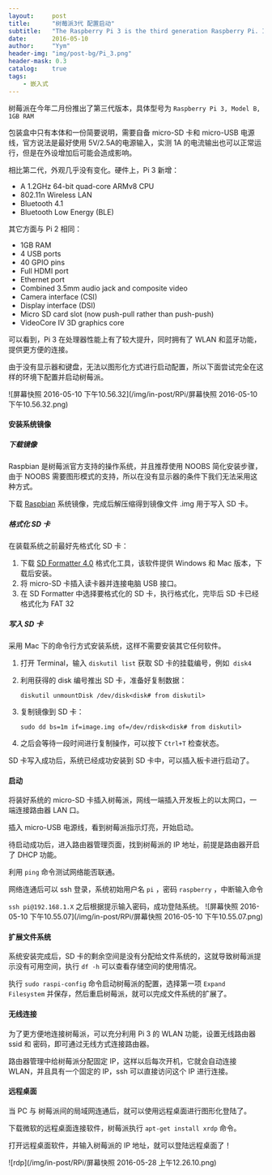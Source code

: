 ```yaml
---
layout:     post
title:      "树莓派3代 配置启动"
subtitle:   "The Raspberry Pi 3 is the third generation Raspberry Pi. It replaced the Raspberry Pi 2 Model B in February 2016."
date:       2016-05-10
author:     "Yym"
header-img: "img/post-bg/Pi_3.png"
header-mask: 0.3
catalog:    true
tags:
    - 嵌入式
---
```




树莓派在今年二月份推出了第三代版本，具体型号为 `Raspberry Pi 3, Model B, 1GB RAM`

 包装盒中只有本体和一份简要说明，需要自备 micro-SD 卡和 micro-USB 电源线，官方说法是最好使用 5V/2.5A的电源输入，实测 1A 的电流输出也可以正常运行，但是在外设增加后可能会造成影响。

相比第二代，外观几乎没有变化。硬件上，Pi 3 新增：

- A 1.2GHz 64-bit quad-core ARMv8 CPU
- 802.11n Wireless LAN
- Bluetooth 4.1
- Bluetooth Low Energy (BLE)

其它方面与 Pi 2 相同：

- 1GB RAM
- 4 USB ports
- 40 GPIO pins
- Full HDMI port
- Ethernet port
- Combined 3.5mm audio jack and composite video
- Camera interface (CSI)
- Display interface (DSI)
- Micro SD card slot (now push-pull rather than push-push)
- VideoCore IV 3D graphics core

可以看到，Pi 3 在处理器性能上有了较大提升，同时拥有了 WLAN 和蓝牙功能，提供更方便的连接。

由于没有显示器和键盘，无法以图形化方式进行启动配置，所以下面尝试完全在这样的环境下配置并启动树莓派。

 ![屏幕快照 2016-05-10 下午10.56.32](/img/in-post/RPi/屏幕快照 2016-05-10 下午10.56.32.png)

#### 安装系统镜像

##### 下载镜像

Raspbian 是树莓派官方支持的操作系统，并且推荐使用 NOOBS 简化安装步骤，由于 NOOBS 需要图形模式的支持，所以在没有显示器的条件下我们无法采用这种方式。

下载 [Raspbian](https://www.raspberrypi.org/downloads/raspbian/) 系统镜像，完成后解压缩得到镜像文件 .img 用于写入 SD 卡。

##### 格式化 SD 卡

在装载系统之前最好先格式化 SD 卡：

1. 下载 [SD Formatter 4.0](https://www.sdcard.org/downloads/formatter_4/) 格式化工具，该软件提供 Windows 和 Mac 版本，下载后安装。
2. 将 micro-SD 卡插入读卡器并连接电脑 USB 接口。
3. 在 SD Formatter 中选择要格式化的 SD 卡，执行格式化，完毕后 SD 卡已经格式化为 FAT 32 

##### 写入 SD 卡

采用 Mac 下的命令行方式安装系统，这样不需要安装其它任何软件。

1. 打开 Terminal，输入 `diskutil list` 获取 SD 卡的挂载编号，例如  `disk4`

2. 利用获得的 disk 编号推出 SD 卡，准备好复制数据：

    `diskutil unmountDisk /dev/disk<disk# from diskutil>` 

3. 复制镜像到 SD 卡：

   `sudo dd bs=1m if=image.img of=/dev/rdisk<disk# from diskutil>`

4. 之后会等待一段时间进行复制操作，可以按下 `Ctrl+T` 检查状态。

SD 卡写入成功后，系统已经成功安装到 SD 卡中，可以插入板卡进行启动了。

#### 启动

将装好系统的 micro-SD 卡插入树莓派，网线一端插入开发板上的以太网口，一端连接路由器 LAN 口。

插入 micro-USB 电源线，看到树莓派指示灯亮，开始启动。

待启动成功后，进入路由器管理页面，找到树莓派的 IP 地址，前提是路由器开启了 DHCP 功能。

利用 `ping` 命令测试网络能否联通。

网络连通后可以 ssh 登录，系统初始用户名 `pi` ，密码 `raspberry` ，中断输入命令

 `ssh pi@192.168.1.X` 之后根据提示输入密码，成功登陆系统。
![屏幕快照 2016-05-10 下午10.55.07](/img/in-post/RPi/屏幕快照 2016-05-10 下午10.55.07.png)

#### 扩展文件系统

系统安装完成后，SD 卡的剩余空间是没有分配给文件系统的，这就导致树莓派提示没有可用空间，执行 `df -h` 可以查看存储空间的使用情况。

执行 `sudo raspi-config` 命令启动树莓派的配置，选择第一项 `Expand Filesystem` 并保存，然后重启树莓派，就可以完成文件系统的扩展了。

#### 无线连接

为了更方便地连接树莓派，可以充分利用 Pi 3 的 WLAN 功能，设置无线路由器 ssid 和 密码，即可通过无线方式连接路由器。

路由器管理中给树莓派分配固定 IP，这样以后每次开机，它就会自动连接 WLAN，并且具有一个固定的 IP，ssh 可以直接访问这个 IP 进行连接。

#### 远程桌面

当 PC 与 树莓派间的局域网连通后，就可以使用远程桌面进行图形化登陆了。

下载微软的远程桌面连接软件，树莓派执行 `apt-get install xrdp` 命令。

打开远程桌面软件，并输入树莓派的 IP 地址，就可以登陆远程桌面了！

![rdp](/img/in-post/RPi/屏幕快照 2016-05-28 上午12.26.10.png)















